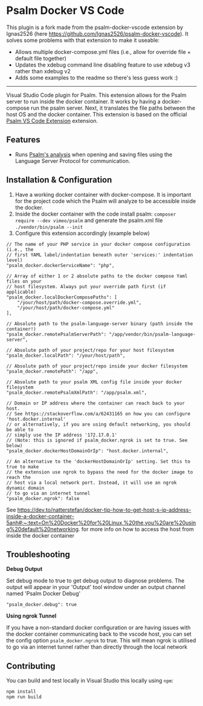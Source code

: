 # Psalm Docker VS Code

This plugin is a fork made from the psalm-docker-vscode extension by Ignas2526 (here https://github.com/Ignas2526/psalm-docker-vscode). It solves some problems with that extension to make it useable:

- Allows multiple docker-compose.yml files (i.e., allow for override file + default file together)
- Updates the xdebug command line disabling feature to use xdebug v3 rather than xdebug v2
- Adds some examples to the readme so there's less guess work :)

-------

Visual Studio Code plugin for Psalm. This extension allows for the Psalm server to run inside the docker container. It works by having a docker-compose run the psalm server. Next, it translates the file paths between the host OS and the docker container. This extension is based on the official [Psalm VS Code Extension](https://github.com/psalm/psalm-vscode-plugin) extension.

## Features

- Runs [Psalm's analysis](https://getpsalm.org) when opening and saving files using the Language Server Protocol for communication.


## Installation & Configuration

1. Have a working docker container with docker-compose. It is important for the project code which the Psalm will analyze to be accessible inside the docker.
2. Inside the docker container with the code install psalm: `composer require --dev vimeo/psalm` and generate the psalm.xml file `./vendor/bin/psalm --init`
3. Configure this extension accordingly (example below)

```
// The name of your PHP service in your docker compose configuration (i.e., the
// first YAML label/indentation beneath outer 'services:' indentation level)
"psalm_docker.dockerServiceName": "php",

// Array of either 1 or 2 absolute paths to the docker compose Yaml files on your
// host filesystem. Always put your override path first (if applicable)
"psalm_docker.localDockerComposePaths": [
    "/your/host/path/docker-compose.override.yml",
    "/your/host/path/docker-compose.yml"
],

// Absolute path to the psalm-language-server binary (path inside the container!)
"psalm_docker.remotePsalmServerPath": "/app/vendor/bin/psalm-language-server",

// Absolute path of your project/repo for your host filesystem
"psalm_docker.localPath": "/your/host/path",

// Absolute path of your project/repo inside your docker filesystem
"psalm_docker.remotePath": "/app",

// Absolute path to your psalm XML config file inside your docker filesystem
"psalm_docker.remotePsalmXmlPath": "/app/psalm.xml",

// Domain or IP address where the container can reach back to your host. 
// See https://stackoverflow.com/a/62431165 on how you can configure 'host.docker.internal'
// or alternatively, if you are using default networking, you should be able to
// simply use the IP address '172.17.0.1'
// (Note: this is ignored if psalm_docker.ngrok is set to true. See below)
"psalm_docker.dockerHostDomainOrIp": "host.docker.internal",

// An alternative to the 'dockerHostDomainOrIp' setting. Set this to true to make
// the extension use ngrok to bypass the need for the docker image to reach the
// host via a local network port. Instead, it will use an ngrok dynamic domain
// to go via an internet tunnel
"psalm_docker.ngrok": false
```

See https://dev.to/natterstefan/docker-tip-how-to-get-host-s-ip-address-inside-a-docker-container-5anh#:~:text=On%20Docker%20for%20Linux,%20the,you%20are%20using%20default%20networking. for more info on how
to access the host from inside the docker container

## Troubleshooting

**Debug Output**

Set debug mode to true to get debug output to diagnose problems. The output will
appear in your 'Output' tool window under an output channel named 'Psalm Docker Debug'

```
"psalm_docker.debug": true
```

**Using ngrok Tunnel**

If you have a non-standard docker configuration or are having issues with the docker container
communicating back to the vscode host, you can set the config option `psalm_docker.ngrok` to true.
This will mean ngrok is utilised to go via an internet tunnel rather than directly through the 
local network

## Contributing

You can build and test locally in Visual Studio this locally using `npm`:

```
npm install
npm run build
```
